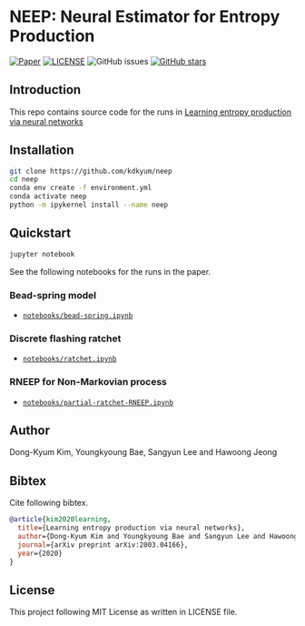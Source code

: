 # NEEP: Neural Estimator for Entropy Production

[![Paper](http://img.shields.io/badge/paper-arxiv.2003.04166-B31B1B.svg)](https://arxiv.org/abs/2003.04166)
[![LICENSE](https://img.shields.io/github/license/kdkyum/neep.svg)](https://github.com/kdkyum/neep/blob/master/LICENSE)
![GitHub issues](https://img.shields.io/github/issues/kdkyum/neep.svg)
[![GitHub stars](https://img.shields.io/github/stars/kdkyum/neep.svg)](https://github.com/kdkyum/neep/stargazers)

## Introduction

This repo contains source code for the runs in [Learning entropy production via neural networks](https://arxiv.org/abs/2003.04166)

## Installation
```bash
git clone https://github.com/kdkyum/neep
cd neep
conda env create -f environment.yml
conda activate neep
python -m ipykernel install --name neep
```

## Quickstart

```bash
jupyter notebook
```

See the following notebooks for the runs in the paper.
### Bead-spring model
* [`notebooks/bead-spring.ipynb`](notebooks/bead-spring.ipynb)

### Discrete flashing ratchet
* [`notebooks/ratchet.ipynb`](notebooks/ratchet.ipynb)

### RNEEP for Non-Markovian process
* [`notebooks/partial-ratchet-RNEEP.ipynb`](notebooks/partial-ratchet-RNEEP.ipynb)

## Author
Dong-Kyum Kim, Youngkyoung Bae, Sangyun Lee and Hawoong Jeong

## Bibtex
Cite following bibtex.
```bibtex
@article{kim2020learning,
  title={Learning entropy production via neural networks},
  author={Dong-Kyum Kim and Youngkyoung Bae and Sangyun Lee and Hawoong Jeong},
  journal={arXiv preprint arXiv:2003.04166},
  year={2020}
}
```

## License

This project following MIT License as written in LICENSE file.
